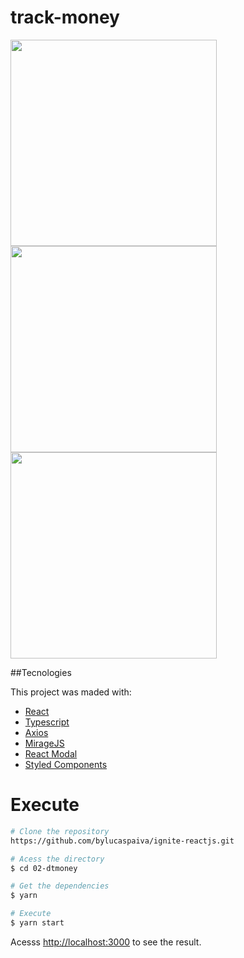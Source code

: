 # track-money

<div>
  <img src="https://user-images.githubusercontent.com/58491622/157579539-d2a32e45-a0a2-4e10-9772-4274b5ea5d45.png" width="330px"/>
  <img src="https://user-images.githubusercontent.com/58491622/157579993-9b6f82ce-9675-48ac-85b6-6224645cacc1.png" width="330px"/>
  <img src="https://user-images.githubusercontent.com/58491622/157579693-3670d1a4-5a8e-478b-a840-5fefee69bcb9.png" width="330px"/>
</div>

##Tecnologies

This project was maded with:

- [React](https://reactjs.org/)
- [Typescript](https://www.typescriptlang.org/)
- [Axios](https://github.com/axios/axios)
- [MirageJS](https://miragejs.com/)
- [React Modal](https://github.com/reactjs/react-modal)
- [Styled Components](https://github.com/styled-components/styled-components)

# Execute

```bash
# Clone the repository
https://github.com/bylucaspaiva/ignite-reactjs.git
```

```bash
# Acess the directory
$ cd 02-dtmoney
```

```bash
# Get the dependencies
$ yarn
```

```bash
# Execute
$ yarn start
```

Acesss <http://localhost:3000> to see the result.
